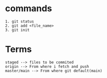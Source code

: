 # commands

    1. git status
    2. git add <file_name>
    3. git init


# Terms
    staged --> files to be commited
    origin --> From where i fetch and push 
    master/main --> From where git default(main)